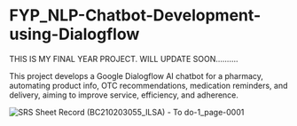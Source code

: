 # FYP_NLP-Chatbot-Development-using-Dialogflow
THIS IS MY FINAL YEAR PROJECT. WILL UPDATE SOON..........

This project develops a Google Dialogflow AI chatbot for a pharmacy, automating product info, OTC recommendations, medication reminders, and delivery, aiming to improve service, efficiency, and adherence.

![SRS Sheet Record (BC210203055_ILSA) - To do-1_page-0001](https://github.com/user-attachments/assets/7226103b-7d24-4bf3-8b26-a7b43d3e808c)

